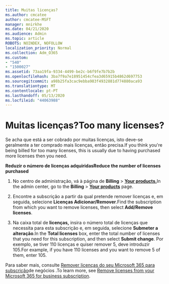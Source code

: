 ```yaml
---
title: Muitas licenças?
ms.author: cmcatee
author: cmcatee-MSFT
manager: mnirkhe
ms.date: 04/21/2020
ms.audience: Admin
ms.topic: article
ROBOTS: NOINDEX, NOFOLLOW
localization_priority: Normal
ms.collection: Adm_O365
ms.custom:
- "540"
- "1500027"
ms.assetid: 73aa19fa-9334-4499-be2c-b6f9fe7b7b2b
ms.openlocfilehash: 3ba7f9a7e18951454cfea3d65915b4862d697753
ms.sourcegitcommit: a98b25fa3cac9ebba983f4932881d774880aca93
ms.translationtype: MT
ms.contentlocale: pt-PT
ms.lasthandoff: 05/13/2020
ms.locfileid: "44063988"
---
```

# <a name="too-many-licenses"></a><span data-ttu-id="a5985-102">Muitas licenças?</span><span class="sxs-lookup"><span data-stu-id="a5985-102">Too many licenses?</span></span>

<span data-ttu-id="a5985-103">Se acha que está a ser cobrado por muitas licenças, isto deve-se geralmente a ter comprado mais licenças, então precisa.</span><span class="sxs-lookup"><span data-stu-id="a5985-103">If you think you're being billed for too many licenses, this is usually due to having purchased more licenses then you need.</span></span>
  
<span data-ttu-id="a5985-104">**Reduzir o número de licenças adquiridas**</span><span class="sxs-lookup"><span data-stu-id="a5985-104">**Reduce the number of licenses purchased**</span></span>
  
1. <span data-ttu-id="a5985-105">No centro de administração, vá à página de **Billing** \> **[Your products.](https://go.microsoft.com/fwlink/p/?linkid=842054)**</span><span class="sxs-lookup"><span data-stu-id="a5985-105">In the admin center, go to the **Billing** \> **[Your products](https://go.microsoft.com/fwlink/p/?linkid=842054)** page.</span></span>

2. <span data-ttu-id="a5985-106">Encontre a subscrição a partir da qual pretende remover licenças e, em seguida, selecione **Licenças Adicionar/Remover**.</span><span class="sxs-lookup"><span data-stu-id="a5985-106">Find the subscription from which you want to remove licenses, then select **Add/Remove licenses**.</span></span>

3. <span data-ttu-id="a5985-107">Na caixa total de **licenças,** insira o número total de licenças que necessita para esta subscrição e, em seguida, selecione **Submeter a alteração**.</span><span class="sxs-lookup"><span data-stu-id="a5985-107">In the **Total licenses** box, enter the total number of licenses that you need for this subscription, and then select **Submit change**.</span></span> <span data-ttu-id="a5985-108">Por exemplo, se tiver 110 licenças e quiser remover 5, deve introduzir 105.</span><span class="sxs-lookup"><span data-stu-id="a5985-108">For example, if you have 110 licenses and you want to remove 5 of them, enter 105.</span></span>

<span data-ttu-id="a5985-109">Para saber mais, consulte [Remover licenças do seu Microsoft 365 para subscrição](https://docs.microsoft.com/office365/admin/subscriptions-and-billing/remove-licenses-from-subscription)de negócios .</span><span class="sxs-lookup"><span data-stu-id="a5985-109">To learn more, see [Remove licenses from your Microsoft 365 for business subscription](https://docs.microsoft.com/office365/admin/subscriptions-and-billing/remove-licenses-from-subscription).</span></span>